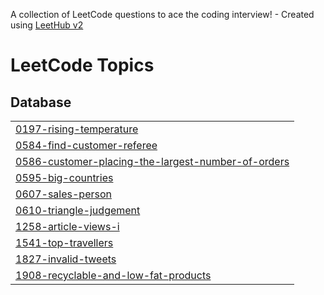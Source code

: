 A collection of LeetCode questions to ace the coding interview! - Created using [LeetHub v2](https://github.com/arunbhardwaj/LeetHub-2.0)
<!---LeetCode Topics Start-->
# LeetCode Topics
## Database
|  |
| ------- |
| [0197-rising-temperature](https://github.com/seonghoho/LeetCode/tree/master/0197-rising-temperature) |
| [0584-find-customer-referee](https://github.com/seonghoho/LeetCode/tree/master/0584-find-customer-referee) |
| [0586-customer-placing-the-largest-number-of-orders](https://github.com/seonghoho/LeetCode/tree/master/0586-customer-placing-the-largest-number-of-orders) |
| [0595-big-countries](https://github.com/seonghoho/LeetCode/tree/master/0595-big-countries) |
| [0607-sales-person](https://github.com/seonghoho/LeetCode/tree/master/0607-sales-person) |
| [0610-triangle-judgement](https://github.com/seonghoho/LeetCode/tree/master/0610-triangle-judgement) |
| [1258-article-views-i](https://github.com/seonghoho/LeetCode/tree/master/1258-article-views-i) |
| [1541-top-travellers](https://github.com/seonghoho/LeetCode/tree/master/1541-top-travellers) |
| [1827-invalid-tweets](https://github.com/seonghoho/LeetCode/tree/master/1827-invalid-tweets) |
| [1908-recyclable-and-low-fat-products](https://github.com/seonghoho/LeetCode/tree/master/1908-recyclable-and-low-fat-products) |
<!---LeetCode Topics End-->